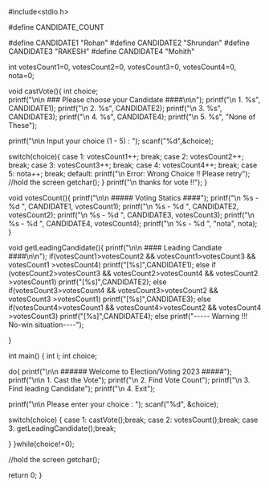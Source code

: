 #include<stdio.h>

#define CANDIDATE_COUNT

#define CANDIDATE1 "Rohan"
#define CANDIDATE2 "Shrundan"
#define CANDIDATE3 "RAKESH"
#define CANDIDATE4 "Mohith"

int votesCount1=0, votesCount2=0, votesCount3=0, votesCount4=0, nota=0;

void castVote(){
int choice;    
printf("\n\n ### Please choose your Candidate ####\n\n");
printf("\n 1. %s", CANDIDATE1);
printf("\n 2. %s", CANDIDATE2);
printf("\n 3. %s", CANDIDATE3);
printf("\n 4. %s", CANDIDATE4);
printf("\n 5. %s", "None of These");

printf("\n\n Input your choice (1 - 5) : ");
scanf("%d",&choice);

switch(choice){
    case 1: votesCount1++; break;
    case 2: votesCount2++; break;
    case 3: votesCount3++; break;
    case 4: votesCount4++; break;
    case 5: nota++; break;
    default: printf("\n Error: Wrong Choice !! Please retry");
             //hold the screen
             getchar();
}
printf("\n thanks for vote !!");
}

void votesCount(){
printf("\n\n ##### Voting Statics ####");
printf("\n %s - %d ", CANDIDATE1, votesCount1);
printf("\n %s - %d ", CANDIDATE2, votesCount2);
printf("\n %s - %d ", CANDIDATE3, votesCount3);
printf("\n %s - %d ", CANDIDATE4, votesCount4);
printf("\n %s - %d ", "nota", nota); 
}

void getLeadingCandidate(){
    printf("\n\n  #### Leading Candiate ####\n\n");
    if(votesCount1>votesCount2 && votesCount1>votesCount3 && votesCount1 >votesCount4)
    printf("[%s]",CANDIDATE1);
    else if (votesCount2>votesCount3 && votesCount2>votesCount4 && votesCount2 >votesCount1)
    printf("[%s]",CANDIDATE2);
    else if(votesCount3>votesCount4 && votesCount3>votesCount2 && votesCount3 >votesCount1)
    printf("[%s]",CANDIDATE3);
    else if(votesCount4>votesCount1 && votesCount4>votesCount2 && votesCount4 >votesCount3)
    printf("[%s]",CANDIDATE4);
    else
    printf("----- Warning !!! No-win situation----");    
    
    
    
}

int main()
{
int i;
int choice;

do{
printf("\n\n ###### Welcome to Election/Voting 2023 #####");
printf("\n\n 1. Cast the Vote");
printf("\n 2. Find Vote Count");
printf("\n 3. Find leading Candidate");
printf("\n 4. Exit");

printf("\n\n Please enter your choice : ");
scanf("%d", &choice);

switch(choice)
{
case 1: castVote();break;
case 2: votesCount();break;
case 3: getLeadingCandidate();break;

}
}while(choice!=0);

//hold the screen
getchar();

return 0;
}
